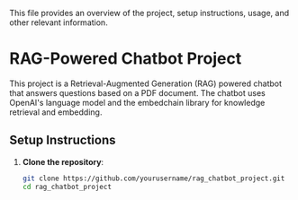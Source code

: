 This file provides an overview of the project, setup instructions, usage, and other relevant information.

# RAG-Powered Chatbot Project

This project is a Retrieval-Augmented Generation (RAG) powered chatbot that answers questions based on a PDF document. The chatbot uses OpenAI's language model and the embedchain library for knowledge retrieval and embedding.

## Setup Instructions

1. **Clone the repository**:
   ```bash
   git clone https://github.com/yourusername/rag_chatbot_project.git
   cd rag_chatbot_project
